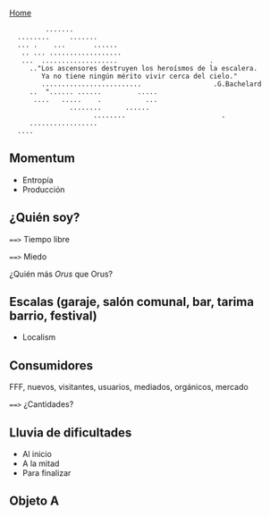 [Home](home.md)


```
         .......
  ........     .......
  ... .    ...       ......
   .. ... ..................
   ...  ...................                       .
     .."Los ascensores destruyen los heroísmos de la escalera.
        Ya no tiene ningún mérito vivir cerca del cielo."
        .........................                  .G.Bachelard
     ..  "...... ......         .....
      ....   .....    .           ...
               ........      ......
                     ........                        .
     .................
  ....

```

## Momentum
+ Entropía
+ Producción

## ¿Quién soy?
`==>` Tiempo libre

`==>` Miedo

¿Quién más *Orus* que Orus?





## Escalas (garaje, salón comunal, bar, tarima barrio, festival)
+ Localism

## Consumidores
FFF, nuevos, visitantes, usuarios, mediados, orgánicos, mercado

`==>` ¿Cantidades?


## Lluvia de dificultades
+ Al inicio
+ A la mitad
+ Para finalizar

## Objeto A
